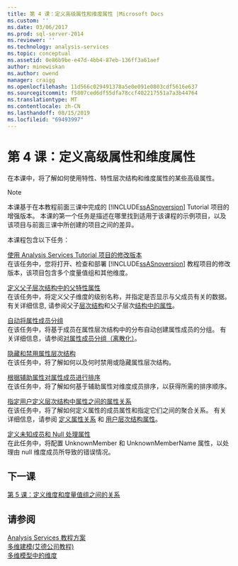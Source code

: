 ```yaml
---
title: 第 4 课：定义高级属性和维度属性 |Microsoft Docs
ms.custom: ''
ms.date: 03/06/2017
ms.prod: sql-server-2014
ms.reviewer: ''
ms.technology: analysis-services
ms.topic: conceptual
ms.assetid: 0e86b9be-e47d-4bb4-87eb-136ff3a61aef
author: minewiskan
ms.author: owend
manager: craigg
ms.openlocfilehash: 11d566c029491378a5e0e091e0803cdf5616e637
ms.sourcegitcommit: f5807ced6df55dfa78ccf402217551a7a3b44764
ms.translationtype: MT
ms.contentlocale: zh-CN
ms.lasthandoff: 08/15/2019
ms.locfileid: "69493997"
---
```

# <a name="lesson-4-defining-advanced-attribute-and-dimension-properties"></a>第 4 课：定义高级属性和维度属性
  在本课中，将了解如何使用特性、特性层次结构和维度属性的某些高级属性。  
  
> [!NOTE]  
>  本课基于在本教程前面三课中完成的 [!INCLUDE[ssASnoversion](../includes/ssasnoversion-md.md)] Tutorial 项目的增强版本。 本课的第一个任务是描述在哪里找到适用于该课程的示例项目，以及该项目与前面三课中所创建的项目之间的差异。  
  
 本课程包含以下任务：  
  
 [使用 Analysis Services Tutorial 项目的修改版本](lesson-4-1-using-a-modified-version-of-the-analysis-services-tutorial-project.md)  
 在该任务中，您将打开、检查和部署 [!INCLUDE[ssASnoversion](../includes/ssasnoversion-md.md)] 教程项目的修改版本，该项目包含多个度量值组和其他维度。  
  
 [定义父子层次结构中的父特性属性](lesson-4-2-defining-parent-attribute-properties-in-a-parent-child-hierarchy.md)  
 在该任务中，将定义父子维度的级别名称，并指定是否显示与父成员有关的数据。 有关详细信息, 请参阅父子[层次结构](multidimensional-models/parent-child-dimension.md)和父子层次[结构中的属性](multidimensional-models/parent-child-dimension-attributes.md)。  
  
 [自动将属性成员分组](lesson-4-3-automatically-grouping-attribute-members.md)  
 在该任务中，将基于成员在属性层次结构中的分布自动创建属性成员的分组。 有关详细信息，请参阅[对属性成员分组（离散化）](multidimensional-models/attribute-properties-group-attribute-members.md)。  
  
 [隐藏和禁用属性层次结构](lesson-4-4-hiding-and-disabling-attribute-hierarchies.md)  
 在该任务中，将了解如何以及何时禁用或隐藏属性层次结构。  
  
 [根据辅助属性对属性成员进行排序](lesson-4-5-sorting-attribute-members-based-on-a-secondary-attribute.md)  
 在该任务中，将了解如何基于辅助属性对维度成员排序，以获得所需的排序顺序。  
  
 [指定用户定义层次结构中属性之间的属性关系](4-6-specifying-attribute-relationships-in-user-defined-hierarchy.md)  
 在该任务中，将了解如何定义属性的成员属性和指定它们之间的聚合关系。 有关详细信息，请参阅 [定义属性关系](multidimensional-models/attribute-relationships-define.md) 和 [用户层次结构属性](multidimensional-models-olap-logical-dimension-objects/user-hierarchies-properties.md)。  
  
 [定义未知成员和 Null 处理属性](lesson-4-7-defining-the-unknown-member-and-null-processing-properties.md)  
 在此任务中，将配置 UnknownMember 和 UnknownMemberName 属性，以处理由 null 维度成员所导致的错误情况。  
  
## <a name="next-lesson"></a>下一课  
 [第 5 课：定义维度和度量值组之间的关系](lesson-5-defining-relationships-between-dimensions-and-measure-groups.md)  
  
## <a name="see-also"></a>请参阅  
 [Analysis Services 教程方案](analysis-services-tutorial-scenario.md)   
 [多维建模&#40;艾德公司教程&#41;](multidimensional-modeling-adventure-works-tutorial.md)   
 [多维模型中的维度](multidimensional-models/dimensions-in-multidimensional-models.md)  
  
  
